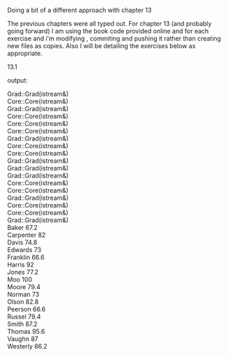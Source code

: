 Doing a bit of a different approach with chapter 13

The previous chapters were all typed out. For chapter 13 (and probably going forward) I am using the book code provided online and for each exercise and i'm modifying , commiting and pushing it rather than creating new files as copies. Also I will be detailing the exercises below as appropriate. 

13.1 

output: 

Grad::Grad(istream&)<br />
Core::Core(istream&)<br />
Grad::Grad(istream&)<br />
Core::Core(istream&)<br />
Core::Core(istream&)<br />
Core::Core(istream&)<br />
Grad::Grad(istream&)<br />
Core::Core(istream&)<br />
Core::Core(istream&)<br />
Grad::Grad(istream&)<br />
Grad::Grad(istream&)<br />
Grad::Grad(istream&)<br />
Core::Core(istream&)<br />
Core::Core(istream&)<br />
Grad::Grad(istream&)<br />
Core::Core(istream&)<br />
Core::Core(istream&)<br />
Grad::Grad(istream&)<br />
Baker     67.2<br />
Carpenter 82<br />
Davis     74.8<br />
Edwards   73<br />
Franklin  66.6<br />
Harris    92<br />
Jones     77.2<br />
Moo       100<br />
Moore     79.4<br />
Norman    73<br />
Olson     82.8<br />
Peerson   66.6<br />
Russel    79.4<br />
Smith     87.2<br />
Thomas    95.6<br />
Vaughn    87<br />
Westerly  86.2<br />


